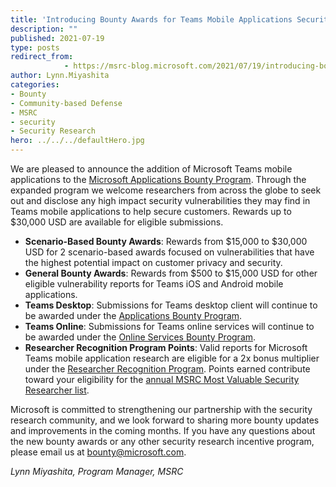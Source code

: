 ```yaml
---
title: 'Introducing Bounty Awards for Teams Mobile Applications Security Research'
description: ""
published: 2021-07-19
type: posts
redirect_from:
            - https://msrc-blog.microsoft.com/2021/07/19/introducing-bounty-awards-for-teams-mobile-applications-security-research/
author: Lynn.Miyashita
categories:
- Bounty
- Community-based Defense
- MSRC
- security
- Security Research
hero: ../../../defaultHero.jpg
---
```

<!-- wp:paragraph -->

We are pleased to announce the addition of Microsoft Teams mobile applications to the [Microsoft Applications Bounty Program](https://www.microsoft.com/en-us/msrc/bounty-applications). Through the expanded program we welcome researchers from across the globe to seek out and disclose any high impact security vulnerabilities they may find in Teams mobile applications to help secure customers. Rewards up to \$30,000 USD are available for eligible submissions.

<!-- /wp:paragraph -->

<!-- wp:list -->

- **Scenario-Based Bounty Awards**: Rewards from $15,000 to $30,000 USD for 2 scenario-based awards focused on vulnerabilities that have the highest potential impact on customer privacy and security.
- **General Bounty Awards**: Rewards from $500 to $15,000 USD for other eligible vulnerability reports for Teams iOS and Android mobile applications.
- **Teams Desktop**: Submissions for Teams desktop client will continue to be awarded under the [Applications Bounty Program](https://www.microsoft.com/en-us/msrc/bounty-applications).
- **Teams Online**: Submissions for Teams online services will continue to be awarded under the [Online Services Bounty Program](https://www.microsoft.com/en-us/msrc/bounty-online-services?rtc=1).
- **Researcher Recognition Program Points**: Valid reports for Microsoft Teams mobile application research are eligible for a 2x bonus multiplier under the [Researcher Recognition Program](https://www.microsoft.com/en-us/msrc/researcher-recognition-program). Points earned contribute toward your eligibility for the [annual MSRC Most Valuable Security Researcher list](https://msrc-blog.microsoft.com/2021/02/10/msrc-security-researcher-recognition-2021/).

<!-- /wp:list -->

<!-- wp:paragraph -->

Microsoft is committed to strengthening our partnership with the security research community, and we look forward to sharing more bounty updates and improvements in the coming months. If you have any questions about the new bounty awards or any other security research incentive program, please email us at [bounty@microsoft.com](mailto:bounty@microsoft.com).

<!-- /wp:paragraph -->

<!-- wp:paragraph -->

_Lynn Miyashita, Program Manager, MSRC_

<!-- /wp:paragraph -->
